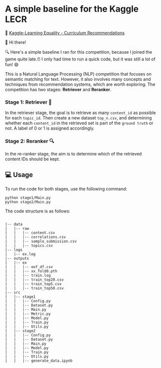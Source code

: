 # A simple baseline for the Kaggle LECR

🔗  [Kaggle-Learning Equality - Curriculum Recommendations](https://www.kaggle.com/competitions/learning-equality-curriculum-recommendations/overview)





👋 Hi there!

🔍 Here's a simple baseline I ran for this competition, because I joined the game quite late.⏰ I only had time to run a quick code, but it was still a lot of fun! 😄

This is a Natural Language Processing (NLP) competition that focuses on semantic matching for text. However, it also involves many concepts and techniques from recommendation systems, which are worth exploring. The competition has two stages: **Retriever** and **Reranker**.



### Stage 1: Retriever 📖

In the retriever stage, the goal is to retrieve as many `content_id` as possible for each `topic_id`. Then create a new dataset `top_n.csv`, and determining whether each `content_id` in the retrieved set is part of the `ground truth` or not. A label of 0 or 1 is assigned accordingly.

### Stage 2: Reranker 🔍

In the re-ranker stage, the aim is to determine which of the retrieved content IDs should be kept.



## 💻 Usage

To run the code for both stages, use the following command:

```
python stage1/Main.py
python stage2/Main.py
```



The code structure is as follows:

```

|-- data
|   |-- raw
|   |   |-- content.csv
|   |   |-- correlations.csv
|   |   |-- sample_submission.csv
|   |   |-- topics.csv
|-- logs
|   |-- ex.log
|-- outputs
|   |-- ex
|   |   |-- oof_df.csv
|   |   |-- xx_fold0.pth
|   |   |-- train.log
|   |   |-- train_top20.csv
|   |   |-- train_top5.csv
|   |   |-- train_top50.csv
|-- src
|   |-- stage1
|   |   |-- Config.py
|   |   |-- Dataset.py
|   |   |-- Main.py
|   |   |-- Metric.py
|   |   |-- Model.py
|   |   |-- Train.py
|   |   |-- Utils.py
|   |-- stage2
|   |   |-- Config.py
|   |   |-- Dataset.py
|   |   |-- Main.py
|   |   |-- Model.py
|   |   |-- Train.py
|   |   |-- Utils.py
|   |   |-- generate_data.ipynb

```



